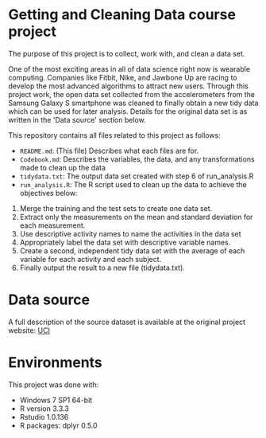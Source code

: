 # **Getting and Cleaning Data** course project
The purpose of this project is to collect, work with, and clean a data set. 

One of the most exciting areas in all of data science right now is wearable computing. Companies like Fitbit, Nike, and Jawbone Up are racing to develop the most advanced algorithms to attract new users. 
Through this project work, the open data set collected from the accelerometers from the Samsung Galaxy S smartphone was cleaned to finally obtain a new tidy data which can be used for later analysis. Details for the original data set is as written in the 'Data source' section below. 

This repository contains all files related to this project as follows:

* `README.md`: (This file) Describes what each files are for.
* `Codebook.md`: Describes the variables, the data, and any transformations made to clean up the data
* `tidydata.txt`: The output data set created with step 6 of run_analysis.R
* `run_analysis.R`: The R script used to clean up the data to achieve the objectives below:
1. Merge the training and the test sets to create one data set.
2. Extract only the measurements on the mean and standard deviation for each measurement.
3. Use descriptive activity names to name the activities in the data set
4. Appropriately label the data set with descriptive variable names.
5. Create a second, independent tidy data set with the average of each variable for each activity and each subject.
6. Finally output the result to a new file (tidydata.txt).

# Data source 
A full description of the source dataset is available at the original project website:
[UCI](http://archive.ics.uci.edu/ml/datasets/Human+Activity+Recognition+Using+Smartphones)


# Environments
This project was done with:
* Windows 7 SP1 64-bit
* R version 3.3.3
* Rstudio 1.0.136
* R packages: dplyr 0.5.0
